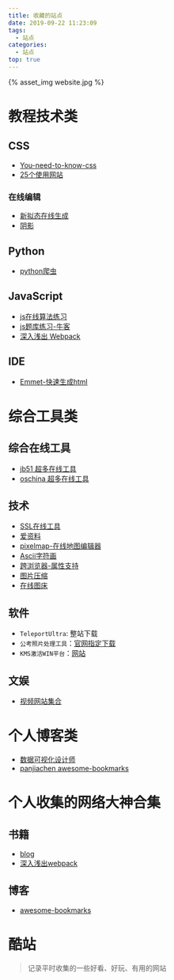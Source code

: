 ```yaml
---
title: 收藏的站点
date: 2019-09-22 11:23:09
tags: 
  - 站点
categories:
  - 站点
top: true
---
```


{% asset_img website.jpg %}

<!-- more -->

# 教程技术类

## CSS

* [You-need-to-know-css](https://lhammer.cn/You-need-to-know-css/#/)
* [25个使用网站](https://www.jianshu.com/p/6b1726cbfbdd)

### 在线编辑

* [新拟态在线生成](https://neumorphism.io/#e0e0e0)
* [阴影](http://tools.jb51.net/aideddesign/css3_boxshadow)

## Python

* [python爬虫](https://python3webspider.cuiqingcai.com)

## JavaScript

* [js在线算法练习](https://www.lintcode.com/)
* [js题库练习-牛客](https://www.nowcoder.com/)
* [深入浅出 Webpack](http://webpack.wuhaolin.cn/)

## IDE

* [Emmet-快速生成html](https://docs.emmet.io/)

# 综合工具类

## 综合在线工具

* [jb51 超多在线工具](http://tools.jb51.net/)
* [oschina 超多在线工具](https://tool.oschina.net/)

## 技术

* [SSL在线工具](https://www.ssleye.com/)
* [爱资料](http://www.toolnb.com/)
* [pixelmap-在线地图编辑器](https://pixelmap.amcharts.com/#)
* [Ascii字符画](http://www.network-science.de/ascii/)
* [跨浏览器-属性支持](https://caniuse.com/)
* [图片压缩](https://www.iloveimg.com/zh-cn)
* [在线图床](https://imgchr.com)

## 软件

* `TeleportUltra`: 整站下载
* `公考照片处理工具`：[官网指定下载](http://202.61.89.231/download.html)
* `KMS激活WIN平台`：[网站](https://www.moerats.com/kms/)

## 文娱

* [视频网站集合](http://www.549.tv/)

# 个人博客类

* [数据可视化设计师](https://wangyasai.github.io/)
* [panjiachen awesome-bookmarks](https://panjiachen.github.io/awesome-bookmarks/)

# 个人收集的网络大神合集

## 书籍

* [blog](https://bujidao.github.io/blog/)
* [深入浅出webpack](https://bujidao.github.io/dive-into-webpack/)

## 博客

* [awesome-bookmarks](https://bujidao.github.io/awesome-bookmarks/)

# 酷站


> 记录平时收集的一些好看、好玩、有用的网站
